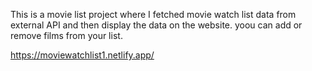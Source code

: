 This is a movie list project where I fetched movie watch list data from          
external API and then display the data on the website. yoou can add or remove films from your list.                                                                                                                    
 
https://moviewatchlist1.netlify.app/    
